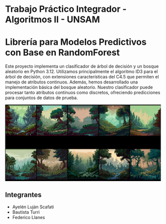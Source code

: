 # Trabajo Práctico Integrador - Algoritmos II - UNSAM

# Librería para Modelos Predictivos con Base en RandomForest

Este proyecto implementa un clasificador de árbol de decisión y un bosque aleatorio en Python 3.12. Utilizamos principalmente el algoritmo ID3 para el árbol de decisión, con extensiones características del C4.5 que permiten el manejo de atributos continuos. Además, hemos desarrollado una implementación básica del bosque aleatorio. Nuestro clasificador puede procesar tanto atributos continuos como discretos, ofreciendo predicciones para conjuntos de datos de prueba.

![Descripción de la imagen](RandomForest.png)

## Integrantes

- Ayelén Luján Scafati
- Bautista Turri
- Federico Llanes
  
